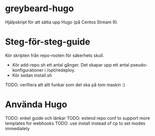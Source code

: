 # greybeard-hugo
Hjälpskript för att sätta upp Hugo (på Centos Stream 9). 

# Steg-för-steg-guide
Kör skripten från repo-rooten för säkerhets skull.
* Kör add-repo.sh ett antal gånger. Det skapar upp ett antal pseudo-konfigurationer i /opt/redeploy.
* Kör sedan install.sh

TODO: verifiera att allt funkar som det ska på tom maskin :)

# Använda Hugo

TODO: enkel guide och länkar
TODO: extend repo conf to support more templates for webhooks
TODO: use install instead of cp to set modes immediately
